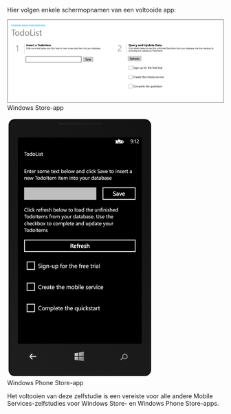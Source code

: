 
Hier volgen enkele schermopnamen van een voltooide app:

![](./media/mobile-services-windows-universal-get-started/mobile-quickstart-completed.png)
<br/>Windows Store-app

![](./media/mobile-services-windows-universal-get-started/mobile-quickstart-completed-wp8.png)
<br/>Windows Phone Store-app

Het voltooien van deze zelfstudie is een vereiste voor alle andere Mobile Services-zelfstudies voor Windows Store- en Windows Phone Store-apps. 


<!--HONumber=Aug16_HO4-->


